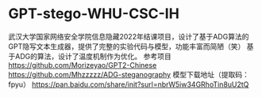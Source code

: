 # GPT-stego-WHU-CSC-IH
武汉大学国家网络安全学院信息隐藏2022年结课项目，设计了基于ADG算法的GPT隐写文本生成器，提供了完整的实验代码与模型，功能丰富而简陋（笑）
基于ADG的算法，设计了温度机制作为优化。
参考项目
<https://github.com/Morizeyao/GPT2-Chinese>
<https://github.com/Mhzzzzz/ADG-steganography>
模型下载地址（提取码：fpyu）
<https://pan.baidu.com/share/init?surl=nbrW5iw34GRhoTin8uU2tQ>
